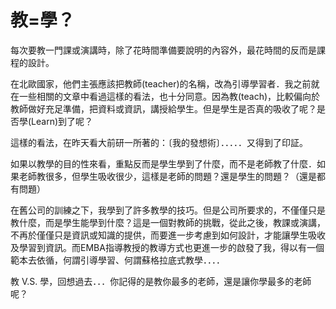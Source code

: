 # 教=學？ 

<p>每次要教一門課或演講時，除了花時間準備要說明的內容外，最花時間的反而是課程的設計。</p>
<p>在北歐國家，他們主張應該把教師(teacher)的名稱，改為引導學習者．我之前就在一些相關的文章中看過這樣的看法，也十分同意。因為教(teach)，比較偏向於教師做好充足準備，把資料或資訊，講授給學生。但是學生是否真的吸收了呢？是否學(Learn)到了呢？<br/><a name="more"></a></p>
<p>這樣的看法，在昨天看大前研一所著的：〔我的發想術〕．．．．．又得到了印証。</p>
<p>如果以教學的目的性來看，重點反而是學生學到了什麼，而不是老師教了什麼．如果老師教很多，但學生吸收很少，這樣是老師的問題？還是學生的問題？（還是都有問題）</p>
<p>在舊公司的訓練之下，我學到了許多教學的技巧。但是公司所要求的，不僅僅只是教什麼，而是學生能學到什麼？這是一個對教師的挑戰，從此之後，教課或演講，不再於僅僅只是資訊或知識的提供，而要進一步考慮到如何設計，才能讓學生吸收及學習到資訊。而EMBA指導教授的教導方式也更進一步的啟發了我，得以有一個範本去依循，何謂引導學習、何謂蘇格拉底式教學．．．．</p>
<p>教 V.S. 學，回想過去．．．你記得的是教你最多的老師，還是讓你學最多的老師呢？</p>